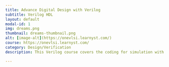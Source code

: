 ```yaml
---
title: Advance Digital Design with Verilog
subtitle: Verilog HDL
layout: default
modal-id: 1
img: dreams.png
thumbnail: dreams-thumbnail.png
alt: [image-alt](https://onevlsi.learnyst.com/)
course: https://onevlsi.learnyst.com/
category: Design/Verification
description: This Verilog course covers the coding for simulation with a new approach. By the end of the verilog module you will have a confidence to design circuits using just 4 modules (Vectored mux, vectored comparator, vectored adder and vectored D flip-flop).

---
```

